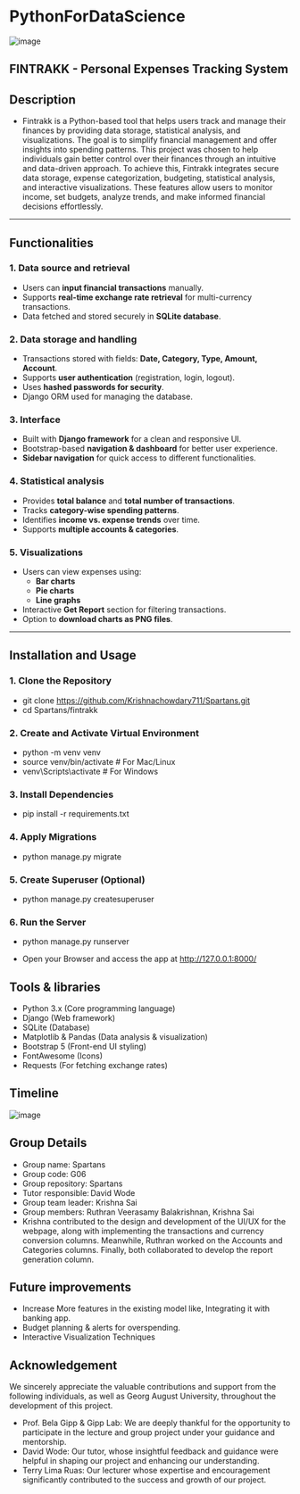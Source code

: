 # PythonForDataScience
![image](https://github.com/user-attachments/assets/d9459c3a-414b-41de-9509-316f96b78824)

## FINTRAKK - Personal Expenses Tracking System



## Description
* Fintrakk is a Python-based tool that helps users track and manage their finances by providing data storage, statistical analysis, and visualizations. The goal is to simplify financial management and offer insights into spending patterns. This project was chosen to help individuals gain better control over their finances through an intuitive and data-driven approach. To achieve this, Fintrakk integrates secure data storage, expense categorization, budgeting, statistical analysis, and interactive visualizations. These features allow users to monitor income, set budgets, analyze trends, and make informed financial decisions effortlessly.
---

## Functionalities
### 1. Data source and retrieval
- Users can **input financial transactions** manually.
- Supports **real-time exchange rate retrieval** for multi-currency transactions.
- Data fetched and stored securely in **SQLite database**.

### 2. Data storage and handling
- Transactions stored with fields: **Date, Category, Type, Amount, Account**.
- Supports **user authentication** (registration, login, logout).
- Uses **hashed passwords for security**.
- Django ORM used for managing the database.

### 3. Interface
- Built with **Django framework** for a clean and responsive UI.
- Bootstrap-based **navigation & dashboard** for better user experience.
- **Sidebar navigation** for quick access to different functionalities.

### 4. Statistical analysis
- Provides **total balance** and **total number of transactions**.
- Tracks **category-wise spending patterns**.
- Identifies **income vs. expense trends** over time.
- Supports **multiple accounts & categories**.

### 5. Visualizations
- Users can view expenses using:
  - **Bar charts**
  - **Pie charts**
  - **Line graphs**
- Interactive **Get Report** section for filtering transactions.
- Option to **download charts as PNG files**.

---

## Installation and Usage
### **1. Clone the Repository**
- git clone https://github.com/Krishnachowdary711/Spartans.git
- cd Spartans/fintrakk
### **2. Create and Activate Virtual Environment**
- python -m venv venv
- source venv/bin/activate  # For Mac/Linux
- venv\Scripts\activate  # For Windows
### **3. Install Dependencies**
- pip install -r requirements.txt
### **4. Apply Migrations**
- python manage.py migrate
### **5. Create Superuser (Optional)**
- python manage.py createsuperuser
### **6. Run the Server**
- python manage.py runserver

- Open your Browser and access the app at http://127.0.0.1:8000/

## Tools & libraries
- Python 3.x (Core programming language)
- Django (Web framework)
- SQLite (Database)
- Matplotlib & Pandas (Data analysis & visualization)
- Bootstrap 5 (Front-end UI styling)
- FontAwesome (Icons)
- Requests (For fetching exchange rates)

## Timeline
![image](https://github.com/user-attachments/assets/ab949004-ff39-4e6a-bb42-57d806b3b7fb)

## Group Details
* Group name: Spartans
* Group code: G06
* Group repository: Spartans
* Tutor responsible: David Wode
* Group team leader: Krishna Sai
* Group members: Ruthran Veerasamy Balakrishnan, Krishna Sai
* Krishna contributed to the design and development of the UI/UX for the webpage, along with implementing the transactions and currency conversion columns. Meanwhile, Ruthran worked on the Accounts and Categories columns. Finally, both collaborated to develop the report generation column.
## Future improvements
- Increase More features in the existing model like, Integrating it with banking app.
- Budget planning & alerts for overspending.
- Interactive Visualization Techniques

## Acknowledgement
We sincerely appreciate the valuable contributions and support from the following individuals, as well as Georg August University, throughout the development of this project.

* Prof. Bela Gipp & Gipp Lab: We are deeply thankful for the opportunity to participate in the lecture and group project under your guidance and mentorship.
* David Wode: Our tutor, whose insightful feedback and guidance were helpful in shaping our project and enhancing our understanding.
* Terry Lima Ruas: Our lecturer whose expertise and encouragement significantly contributed to the success and growth of our project.
